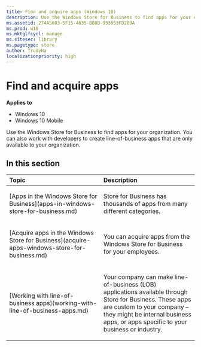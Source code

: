 ```yaml
---
title: Find and acquire apps (Windows 10)
description: Use the Windows Store for Business to find apps for your organization. You can also work with developers to create line-of-business apps that are only available to your organization.
ms.assetid: 274A5003-5F15-4635-BB8B-953953FD209A
ms.prod: w10
ms.mktglfcycl: manage
ms.sitesec: library
ms.pagetype: store
author: TrudyHa
localizationpriority: high
---
```


# Find and acquire apps


**Applies to**

-   Windows 10
-   Windows 10 Mobile

Use the Windows Store for Business to find apps for your organization. You can also work with developers to create line-of-business apps that are only available to your organization.

## In this section


<table>
<colgroup>
<col width="50%" />
<col width="50%" />
</colgroup>
<thead>
<tr class="header">
<th align="left">Topic</th>
<th align="left">Description</th>
</tr>
</thead>
<tbody>
<tr class="odd">
<td align="left"><p>[Apps in the Windows Store for Business](apps-in-windows-store-for-business.md)</p></td>
<td align="left"><p>Store for Business has thousands of apps from many different categories.</p></td>
</tr>
<tr class="even">
<td align="left"><p>[Acquire apps in the Windows Store for Business](acquire-apps-windows-store-for-business.md)</p></td>
<td align="left"><p>You can acquire apps from the Windows Store for Business for your employees.</p></td>
</tr>
<tr class="odd">
<td align="left"><p>[Working with line-of-business apps](working-with-line-of-business-apps.md)</p></td>
<td align="left"><p>Your company can make line-of-business (LOB) applications available through Store for Business. These apps are custom to your company – they might be internal business apps, or apps specific to your business or industry.</p></td>
</tr>
</tbody>
</table>

 

 

 





